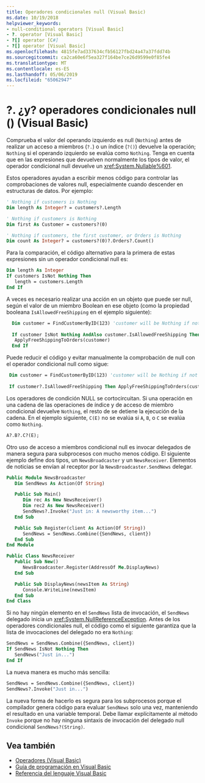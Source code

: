 ```yaml
---
title: Operadores condicionales null (Visual Basic)
ms.date: 10/19/2018
helpviewer_keywords:
- null-conditional operators [Visual Basic]
- ?. operator [Visual Basic]
- ?[] operator [C#]
- ?[] operator [Visual Basic]
ms.openlocfilehash: 4815fe7ad337634cfb56127fbd24a47a37fdd74b
ms.sourcegitcommit: ca2ca60e6f5ea327f164be7ce26d9599e0f85fe4
ms.translationtype: MT
ms.contentlocale: es-ES
ms.lasthandoff: 05/06/2019
ms.locfileid: "65062947"
---
```

# <a name="-and--null-conditional-operators-visual-basic"></a>?. ¿y? operadores condicionales null () (Visual Basic)

Comprueba el valor del operando izquierdo es null (`Nothing`) antes de realizar un acceso a miembros (`?.`) o un índice (`?()`) devuelve la operación; `Nothing` si el operando izquierdo se evalúa como `Nothing`. Tenga en cuenta que en las expresiones que devuelven normalmente los tipos de valor, el operador condicional null devuelve un <xref:System.Nullable%601>.

Estos operadores ayudan a escribir menos código para controlar las comprobaciones de valores null, especialmente cuando descender en estructuras de datos. Por ejemplo:

```vb
' Nothing if customers is Nothing  
Dim length As Integer? = customers?.Length  

' Nothing if customers is Nothing
Dim first As Customer = customers?(0)

' Nothing if customers, the first customer, or Orders is Nothing
Dim count As Integer? = customers?(0)?.Orders?.Count()   
```

Para la comparación, el código alternativo para la primera de estas expresiones sin un operador condicional null es:

```vb
Dim length As Integer
If customers IsNot Nothing Then
   length = customers.Length
End If
```

A veces es necesario realizar una acción en un objeto que puede ser null, según el valor de un miembro Boolean en ese objeto (como la propiedad booleana `IsAllowedFreeShipping` en el ejemplo siguiente):

```vb
  Dim customer = FindCustomerByID(123) 'customer will be Nothing if not found.
  
  If customer IsNot Nothing AndAlso customer.IsAllowedFreeShipping Then
   ApplyFreeShippingToOrders(customer)
  End If
```

Puede reducir el código y evitar manualmente la comprobación de null con el operador condicional null como sigue:

```vb
 Dim customer = FindCustomerByID(123) 'customer will be Nothing if not found.
 
 If customer?.IsAllowedFreeShipping Then ApplyFreeShippingToOrders(customer)
```

Los operadores de condición NULL se cortocircuitan.  Si una operación en una cadena de las operaciones de índice y de acceso de miembro condicional devuelve `Nothing`, el resto de se detiene la ejecución de la cadena.  En el ejemplo siguiente, `C(E)` no se evalúa si `A`, `B`, o `C` se evalúa como `Nothing`.

```vb
A?.B?.C?(E);
```

Otro uso de acceso a miembros condicional null es invocar delegados de manera segura para subprocesos con mucho menos código.  El siguiente ejemplo define dos tipos, un `NewsBroadcaster` y un `NewsReceiver`. Elementos de noticias se envían al receptor por la `NewsBroadcaster.SendNews` delegar.

```vb
Public Module NewsBroadcaster
   Dim SendNews As Action(Of String) 

   Public Sub Main()
      Dim rec As New NewsReceiver()
      Dim rec2 As New NewsReceiver()
      SendNews?.Invoke("Just in: A newsworthy item...")
   End Sub

   Public Sub Register(client As Action(Of String))
      SendNews = SendNews.Combine({SendNews, client})
   End Sub
End Module

Public Class NewsReceiver
   Public Sub New()
      NewsBroadcaster.Register(AddressOf Me.DisplayNews)
   End Sub

   Public Sub DisplayNews(newsItem As String)
      Console.WriteLine(newsItem)
   End Sub
End Class
```

Si no hay ningún elemento en el `SendNews` lista de invocación, el `SendNews` delegado inicia un <xref:System.NullReferenceException>. Antes de los operadores condicionales null, el código como el siguiente garantiza que la lista de invocaciones del delegado no era `Nothing`:

```vb  
SendNews = SendNews.Combine({SendNews, client})  
If SendNews IsNot Nothing Then 
   SendNews("Just in...")
End If
```

La nueva manera es mucho más sencilla:  

```vb
SendNews = SendNews.Combine({SendNews, client})  
SendNews?.Invoke("Just in...")
```

La nueva forma de hacerlo es segura para los subprocesos porque el compilador genera código para evaluar `SendNews` solo una vez, manteniendo el resultado en una variable temporal. Debe llamar explícitamente al método `Invoke` porque no hay ninguna sintaxis de invocación del delegado null condicional `SendNews?(String)`.  

## <a name="see-also"></a>Vea también

- [Operadores (Visual Basic)](index.md)
- [Guía de programación en Visual Basic](../../../visual-basic/programming-guide/index.md)
- [Referencia del lenguaje Visual Basic](../../../visual-basic/language-reference/index.md)
